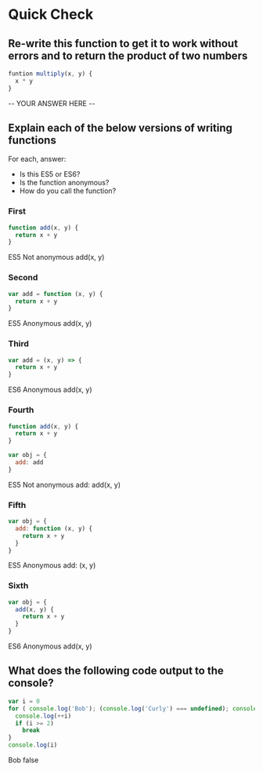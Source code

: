 # Quick Check

## Re-write this function to get it to work without errors and to return the product of two numbers

```js
funtion multiply(x, y) {
  x * y
}
```

-- YOUR ANSWER HERE --

## Explain each of the below versions of writing functions

For each, answer:
- Is this ES5 or ES6?
- Is the function anonymous?
- How do you call the function?

### First

```js
function add(x, y) {
  return x + y
}
```

ES5
Not anonymous
add(x, y)

### Second

```js
var add = function (x, y) {
  return x + y
}
```

ES5
Anonymous
add(x, y)

### Third

```js
var add = (x, y) => {
  return x + y
}
```

ES6
Anonymous
add(x, y)

### Fourth

```js
function add(x, y) {
  return x + y
}

var obj = {
  add: add
}
```

ES5
Not anonymous
add: add(x, y)

### Fifth

```js
var obj = {
  add: function (x, y) {
    return x + y
  }
}
```

ES5
Anonymous
add: (x, y)

### Sixth

```js
var obj = {
  add(x, y) {
    return x + y
  }
}
```
ES6
Anonymous
add(x, y)

## What does the following code output to the console?

```js
var i = 0
for ( console.log('Bob'); (console.log('Curly') === undefined); console.log('Mo') ) {
  console.log(++i)
  if (i >= 2)
    break
}
console.log(i)
```
Bob
false
